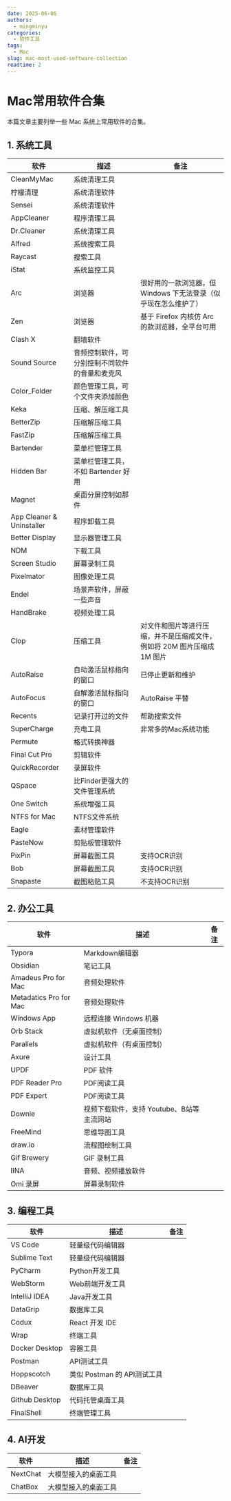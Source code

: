 ```yaml
---
date: 2025-06-06
authors:
  - mingminyu
categories:
  - 软件工具
tags:
  - Mac
slug: mac-most-used-software-collection
readtime: 2
---
```


# Mac常用软件合集

本篇文章主要列举一些 Mac 系统上常用软件的合集。

<!-- more -->

## 1. 系统工具

| 软件 | 描述 | 备注 |
| --- | --- | --- |
| CleanMyMac | 系统清理工具 | |
| 柠檬清理 | 系统清理软件 | |
| Sensei | 系统清理软件 | |
| AppCleaner | 程序清理工具 | |
| Dr.Cleaner | 系统清理工具 | |
| Alfred | 系统搜索工具 | |
| Raycast | 搜索工具 | |
| iStat | 系统监控工具 | |
| Arc | 浏览器 | 很好用的一款浏览器，但 Windows 下无法登录（似乎现在怎么维护了） |
| Zen | 浏览器 | 基于 Firefox 内核仿 Arc 的款浏览器，全平台可用 |
| Clash X | 翻墙软件 | |
| Sound Source | 音频控制软件，可分别控制不同软件的音量和麦克风 | |
| Color_Folder | 颜色管理工具，可个文件夹添加颜色 | |
| Keka | 压缩、解压缩工具 | |
| BetterZip | 压缩解压缩工具 | |
| FastZip | 压缩解压缩工具 | |
| Bartender | 菜单栏管理工具 | |
| Hidden Bar | 菜单栏管理工具，不如 Bartender 好用 | |
| Magnet | 桌面分屏控制如那件 | |
| App Cleaner & Uninstaller | 程序卸载工具 | |
| Better Display | 显示器管理工具 | |
| NDM | 下载工具 | |
| Screen Studio | 屏幕录制工具 | |
| Pixelmator | 图像处理工具 | |
| Endel | 场景声软件，屏蔽一些声音 | |
| HandBrake | 视频处理工具 | |
| Clop | 压缩工具  | 对文件和图片等进行压缩，并不是压缩成文件，例如将 20M 图片压缩成 1M 图片 |
| AutoRaise | 自动激活鼠标指向的窗口 | 已停止更新和维护 |
| AutoFocus | 自解激活鼠标指向的窗口  | AutoRaise 平替 |
| Recents | 记录打开过的文件 | 帮助搜索文件 |
| SuperCharge | 充电工具 | 非常多的Mac系统功能 |
| Permute | 格式转换神器 |  |
| Final Cut Pro | 剪辑软件 | |
| QuickRecorder | 录屏软件 | |
| QSpace | 比Finder更强大的文件管理系统 | |
| One Switch | 系统增强工具 | |
| NTFS for Mac | NTFS文件系统 | |
| Eagle | 素材管理软件 | |
| PasteNow | 剪贴板管理软件 | |
| PixPin | 屏幕截图工具 | 支持OCR识别 |
| Bob | 屏幕截图工具 | 支持OCR识别 |
| Snapaste | 截图粘贴工具 | 不支持OCR识别 |

## 2. 办公工具

| 软件 | 描述 | 备注 |
| --- | --- | --- |
| Typora | Markdown编辑器 |
| Obsidian | 笔记工具 | |
| Amadeus Pro for Mac | 音频处理软件| |
| Metadatics Pro for Mac | 音频处理软件| |
| Windows App | 远程连接 Windows 机器 | | 
| Orb Stack | 虚拟机软件（无桌面控制） | |
| Parallels | 虚拟机软件（有桌面控制） | |
| Axure | 设计工具 | |
| UPDF | PDF 软件 | |
| PDF Reader Pro | PDF阅读工具 | |
| PDF Expert | PDF阅读工具 | |
| Downie | 视频下载软件，支持 Youtube、B站等主流网站 | |
| FreeMind | 思维导图工具 | |
| draw.io | 流程图绘制工具 | |
| Gif Brewery | GIF 录制工具 | |
| IINA | 音频、视频播放软件 | |
| Omi 录屏 | 屏幕录制软件 | |

## 3. 编程工具

| 软件 | 描述 | 备注 |
| --- | --- | --- |
| VS Code | 轻量级代码编辑器 | |
| Sublime Text | 轻量级代码编辑器 | |
| PyCharm | Python开发工具 | |
| WebStorm | Web前端开发工具 | |
| IntelliJ IDEA | Java开发工具 | |
| DataGrip | 数据库工具 | |
| Codux | React 开发 IDE | |
| Wrap | 终端工具 |  |
| Docker Desktop | 容器工具 | |
| Postman | API测试工具 | |
| Hoppscotch | 类似 Postman 的 API测试工具 | |
| DBeaver | 数据库工具 | |
| Github Desktop | 代码托管桌面工具 | |
| FinalShell | 终端管理工具 | |

## 4. AI开发

| 软件 | 描述 | 备注 |
| --- | --- | --- |
| NextChat | 大模型接入的桌面工具 | |
| ChatBox | 大模型接入的桌面工具 | |
